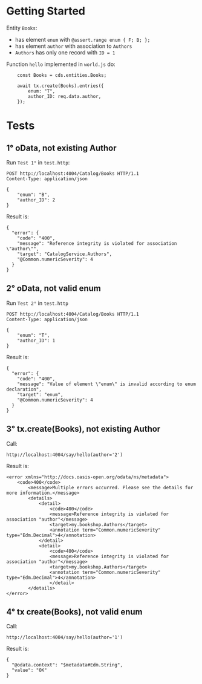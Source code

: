 # Getting Started

Entity `Books`:
- has element `enum` with `@assert.range enum { F; B; };`
- has element `author` with association to `Authors`
- `Authors` has only one record with `ID = 1`

Function `hello` implemented in `world.js` do:

```
    const Books = cds.entities.Books;

    await tx.create(Books).entries({
        enum: "T",
        author_ID: req.data.author,
    });
```


# Tests
## 1° oData, not existing Author
Run `Test 1°` in `test.http`:
```
POST http://localhost:4004/Catalog/Books HTTP/1.1
Content-Type: application/json

{
    "enum": "B",
    "author_ID": 2
}
```

Result is:

```
{
  "error": {
    "code": "400",
    "message": "Reference integrity is violated for association \"author\"",
    "target": "CatalogService.Authors",
    "@Common.numericSeverity": 4
  }
}
```

## 2° oData, not valid enum
Run `Test 2°` in `test.http`
```
POST http://localhost:4004/Catalog/Books HTTP/1.1
Content-Type: application/json

{
    "enum": "T",
    "author_ID": 1
}
```

Result is:

```
{
  "error": {
    "code": "400",
    "message": "Value of element \"enum\" is invalid according to enum declaration",
    "target": "enum",
    "@Common.numericSeverity": 4
  }
}
```

## 3° tx.create(Books), not existing Author
Call:

`http://localhost:4004/say/hello(author='2')`



Result is:
```
<error xmlns="http://docs.oasis-open.org/odata/ns/metadata">
    <code>400</code>
        <message>Multiple errors occurred. Please see the details for more information.</message>
        <details>
            <detail>
                <code>400</code>
                <message>Reference integrity is violated for association "author"</message>
                <target>my.bookshop.Authors</target>
                <annotation term="Common.numericSeverity" type="Edm.Decimal">4</annotation>
            </detail>
            <detail>
                <code>400</code>
                <message>Reference integrity is violated for association "author"</message>
                <target>my.bookshop.Authors</target>
                <annotation term="Common.numericSeverity" type="Edm.Decimal">4</annotation>
                </detail>
        </details>
</error>
```

## 4° tx create(Books), not valid enum
Call:

`http://localhost:4004/say/hello(author='1')`

Result is:
```
{
  "@odata.context": "$metadata#Edm.String",
  "value": "OK"
}
```